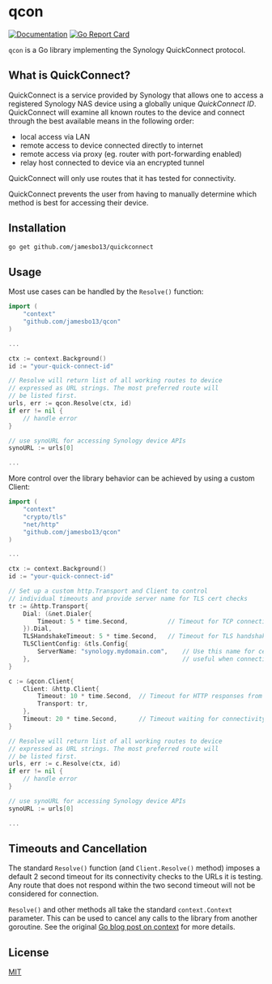 # qcon #

[![Documentation](https://godoc.org/github.com/jamesbo13/qcon?status.svg)](http://godoc.org/github.com/jamesbo13/qcon)
[![Go Report Card](https://goreportcard.com/badge/github.com/jamesbo13/qcon)](https://goreportcard.com/report/github.com/jamesbo13/qcon)

`qcon` is a Go library implementing the Synology QuickConnect protocol.

## What is QuickConnect? ##

QuickConnect is a service provided by Synology that allows one to access a
registered Synology NAS device using a globally unique *QuickConnect ID*.
QuickConnect will examine all known routes to the device and connect through
the best available means in the following order:

- local access via LAN
- remote access to device connected directly to internet
- remote access via proxy (eg. router with port-forwarding enabled)
- relay host connected to device via an encrypted tunnel

QuickConnect will only use routes that it has tested for connectivity.

QuickConnect prevents the user from having to manually determine which
method is best for accessing their device.

## Installation ##

```bash
go get github.com/jamesbo13/quickconnect
```

## Usage ##

Most use cases can be handled by the `Resolve()` function:

```go
import (
    "context"
    "github.com/jamesbo13/qcon"
)

...

ctx := context.Background()
id := "your-quick-connect-id"

// Resolve will return list of all working routes to device
// expressed as URL strings. The most preferred route will
// be listed first.
urls, err := qcon.Resolve(ctx, id)
if err != nil {
    // handle error
}

// use synoURL for accessing Synology device APIs
synoURL := urls[0]

...
```

More control over the library behavior can be achieved
by using a custom Client:

```go
import (
    "context"
    "crypto/tls"
    "net/http"
    "github.com/jamesbo13/qcon"
)

...

ctx := context.Background()
id := "your-quick-connect-id"

// Set up a custom http.Transport and Client to control
// individual timeouts and provide server name for TLS cert checks
tr := &http.Transport{
    Dial: (&net.Dialer{
        Timeout: 5 * time.Second,           // Timeout for TCP connection
    }).Dial,
    TLSHandshakeTimeout: 5 * time.Second,   // Timeout for TLS handshake
    TLSClientConfig: &tls.Config{
        ServerName: "synology.mydomain.com",    // Use this name for certificate checks
    },                                          // useful when connecting to IP addresses rather than hostnames
}

c := &qcon.Client{
    Client: &http.Client{
        Timeout: 10 * time.Second,  // Timeout for HTTP responses from server
        Transport: tr,
    },
    Timeout: 20 * time.Second,      // Timeout waiting for connectivity checks
}

// Resolve will return list of all working routes to device
// expressed as URL strings. The most preferred route will
// be listed first.
urls, err := c.Resolve(ctx, id)
if err != nil {
    // handle error
}

// use synoURL for accessing Synology device APIs
synoURL := urls[0]

...
```

## Timeouts and Cancellation ##

The standard `Resolve()` function (and `Client.Resolve()` method) imposes a
default 2 second timeout for its connectivity checks to the URLs it is
testing. Any route that does not respond within the two second timeout will
not be considered for connection.

`Resolve()` and other methods all take the standard `context.Context` parameter.
This can be used to cancel any calls to the library from another goroutine.
See the original [Go blog post on context](https://blog.golang.org/context)
for more details.

## License ##

[MIT](https://choosealicense.com/licenses/mit/)